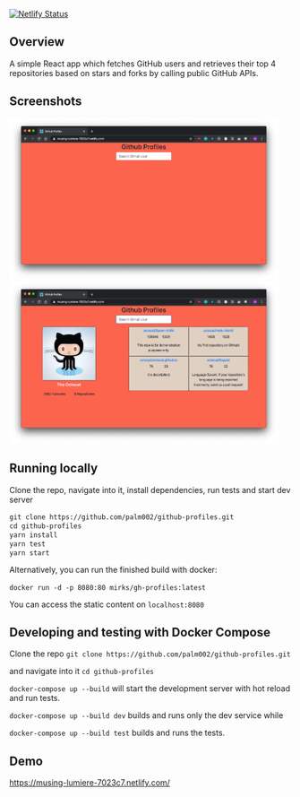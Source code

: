 [![Netlify Status](https://api.netlify.com/api/v1/badges/27f62c2a-1ea2-421c-a900-1318c44dbe40/deploy-status)](https://app.netlify.com/sites/musing-lumiere-7023c7/deploys)

## Overview

A simple React app which fetches GitHub users and retrieves their top 4 repositories based on stars and forks by calling public GitHub APIs.

## Screenshots

<div>
    <img src="public/ss1.png" alt="screenshot" width="480px"/>
    <img src="public/ss2.png" alt="another screenshot" width="480px"/>
</div>

## Running locally

Clone the repo, navigate into it, install dependencies, run tests and start dev server
```
git clone https://github.com/palm002/github-profiles.git
cd github-profiles
yarn install
yarn test
yarn start
```

Alternatively, you can run the finished build with docker:

`docker run -d -p 8080:80 mirks/gh-profiles:latest`

You can access the static content on `localhost:8080`


## Developing and testing with Docker Compose

Clone the repo `git clone https://github.com/palm002/github-profiles.git`

and navigate into it `cd github-profiles`

`docker-compose up --build` will start the development server with hot reload and run tests.

`docker-compose up --build dev` builds and runs only the dev service while 

`docker-compose up --build test` builds and runs the tests.



## Demo

https://musing-lumiere-7023c7.netlify.com/
